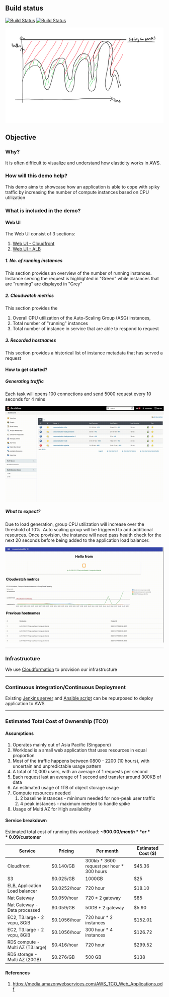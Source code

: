 ## Build status
[![Build Status](http://ec2-3-1-6-16.ap-southeast-1.compute.amazonaws.com/buildStatus/icon?job=awesomebuilder-node&subject=Build)](http://ec2-3-1-6-16.ap-southeast-1.compute.amazonaws.com/job/awesomebuilder-node/)
[![Build Status](http://ec2-3-1-6-16.ap-southeast-1.compute.amazonaws.com/buildStatus/icon?job=awesomebuilder-pipeline&subject=Deployment)](http://ec2-3-1-6-16.ap-southeast-1.compute.amazonaws.com/job/awesomebuilder-pipeline)

![Traffic](./readme/traffic.PNG)

## Objective

### Why?
It is often difficult to visualize and understand how elasticity works in AWS. 

### How will this demo help?
This demo aims to showcase how an application is able to cope with spiky traffic by increasing the number of compute instances based on CPU utilization 

### What is included in the demo?

#### Web UI

The Web UI consist of 3 sections: 
1. [Web UI - Cloudfront](https://d36du6tgphs6li.cloudfront.net/)
2. [Web UI - ALB](http://webse-appli-wvdu5rb0sit7-1557819975.ap-southeast-1.elb.amazonaws.com/)

##### 1. No. of running instances
This section provides an overview of the number of running instances. 
Instance serving the request is highlighted in "Green" while instances that are "running" are displayed in "Grey"

##### 2. Cloudwatch metrics
This section provides the
 
1. Overall CPU utilization of the Auto-Scaling Group (ASG) instances, 
2. Total number of "running" instances
3. Total number of instance in service that are able to respond to request 

##### 3. Recorded hostnames
This section provides a historical list of instance metadata that has served a request 

#### How to get started?

##### Generating traffic

Each task will opens 100 connections and send 5000 request every 10 seconds for 4 mins

![Traffic](./readme/generate-load.gif)

##### What to expect?

Due to load generation, group CPU utilization will increase over the threshold of 10%. Auto scaling group will be triggered to add additional resources. Once provision, the instance will need pass health check for the next 20 seconds before being added to the application load balancer. 


![Load](./readme/scaling-instances.gif)

---

### Infrastructure

We use [Cloudformation](https://github.com/sebastianlzy/awesomebuilder-infra) to provision our infrastructure

---

### Continuous integration/Continuous Deployment

Existing [Jenkins server](http://ec2-3-1-6-16.ap-southeast-1.compute.amazonaws.com/) and [Ansible script](https://github.com/sebastianlzy/awesomebuilder-ansible) can be repurposed to deploy application to AWS 

---

### Estimated Total Cost of Ownership (TCO)


#### Assumptions
1. Operates mainly out of Asia Pacific (Singapore)
2. Workload is a small web application that uses resources in equal proportion
3. 	Most of the traffic happens between 0800 - 2200 (10 hours), with uncertain and unpredictable usage pattern
4. A total of 10,000 users, with an average of 1 requests per second
5. Each request last an average of 1 second and transfer around 300KB of data
6. An estimated usage of 1TB of object storage usage
7. Compute resources needed
	1. 	2 baseline instances - minimum needed for non-peak user traffic
	2. 4 peak instances - maximum needed to handle spike
8. Usage of Multi AZ for High availability

 

#### Service breakdown

Estimated total cost of running this workload: **~$900.00/month** or **~$0.09/customer**

| Service	| Pricing | Per month	| Estimated Cost ($)|
| --- 		| --- 		| --- 		| --- 	|
| Cloudfront | $0.140/GB | 300kb * 3600 request per hour * 300 hours | $45.36 |
| S3 | $0.025/GB | 1000GB | $25 |
| ELB, Application Load balancer  | $0.0252/hour | 720 hour | $18.10|
| Nat Gateway | $0.059/hour | 720 * 2 gateway | $85 |
| Nat Gateway - Data processed| $0.059/GB | 50GB * 2 gateway | $5.90
| EC2, T3.large - 2 vcpu, 8GiB  | $0.1056/hour | 720 hour * 2 instances | $152.01 |
| EC2, T3.large - 2 vcpu, 8GiB| $0.1056/hour | 300 hour * 4 instances | $126.72|
| RDS compute - Multi AZ (T3.large) | $0.416/hour | 720 hour | $299.52|
| RDS storage - Multi AZ (20GB) | $0.276/GB | 500 GB | $138|

#### References
1. https://media.amazonwebservices.com/AWS_TCO_Web_Applications.pdf


